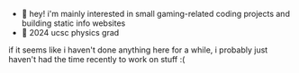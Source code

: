 - 👋 hey! i'm mainly interested in small gaming-related coding projects and building static info websites
- 🌱 2024 ucsc physics grad

if it seems like i haven't done anything here for a while, i probably just haven't had the time recently to work on stuff :(
<!---
shadyr2k/shadyr2k is a ✨ special ✨ repository because its `README.md` (this file) appears on your GitHub profile.
You can click the Preview link to take a look at your changes.
--->

